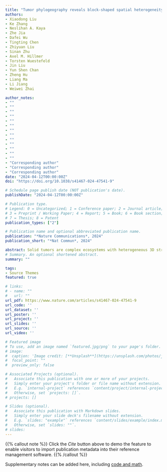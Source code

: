 ```yaml
---
title: "Tumor phylogeography reveals block-shaped spatial heterogeneity and the mode of evolution in Hepatocellular Carcinoma"
authors:
- Xiaodong Liu
- Ke Zhang
- Neslihan A. Kaya
- Zhe Jia
- Dafei Wu
- Tingting Chen
- Zhiyuan Liu
- Sinan Zhu
- Axel M. Hillmer
- Torsten Wuestefeld
- Jin Liu
- Yun Shen Chan
- Zheng Hu
- Liang Ma
- Li Jiang
- Weiwei Zhai

author_notes:
- ""
- ""
- ""
- ""
- ""
- ""
- ""
- ""
- ""
- ""
- ""
- ""
- ""
- "Corresponding author"
- "Corresponding author"
- "Corresponding author"
date: "2024-04-12T00:00:00Z"
doi: "https://doi.org/10.1038/s41467-024-47541-9"

# Schedule page publish date (NOT publication's date).
publishDate: "2024-04-12T00:00:00Z"

# Publication type.
# Legend: 0 = Uncategorized; 1 = Conference paper; 2 = Journal article;
# 3 = Preprint / Working Paper; 4 = Report; 5 = Book; 6 = Book section;
# 7 = Thesis; 8 = Patent
publication_types: ["2"]

# Publication name and optional abbreviated publication name.
publication: "*Nature Communications*, 2024"
publication_short: "*Nat Commun*, 2024"

abstract: Solid tumors are complex ecosystems with heterogeneous 3D structures, but the spatial intra-tumor heterogeneity (sITH) at the macroscopic (i.e., whole tumor) level is under-explored. Using a phylogeographic approach, we sequence genomes and transcriptomes from 235 spatially informed sectors across 13 hepatocellular carcinomas (HCC), generating one of the largest datasets for studying sITH. We find that tumor heterogeneity in HCC segregates into spatially variegated blocks with large genotypic and phenotypic differences. By dissecting the transcriptomic heterogeneity, we discover that 30% of patients had a “spatially competing distribution” (SCD), where different spatial blocks have distinct transcriptomic subtypes co-existing within a tumor, capturing the critical transition period in disease progression. Interestingly, the tumor regions with more advanced transcriptomic subtypes (e.g., higher cell cycle) often take clonal dominance with a wider geographic range, rejecting neutral evolution for SCD patients. Extending the statistical tests for detecting natural selection to many non-SCD patients reveal varying levels of selective signal across different tumors, implying that many evolutionary forces including natural selection and geographic isolation can influence the overall pattern of sITH. Taken together, tumor phylogeography unravels a dynamic landscape of sITH, pinpointing important evolutionary and clinical consequences of spatial heterogeneity in cancer.
# Summary. An optional shortened abstract.
summary: ""

tags:
- Source Themes
featured: true

# links:
# - name: ""
#   url: ""
url_pdf: https://www.nature.com/articles/s41467-024-47541-9
url_code: ''
url_dataset: ''
url_poster: ''
url_project: ''
url_slides: ''
url_source: ''
url_video: ''

# Featured image
# To use, add an image named `featured.jpg/png` to your page's folder. 
# image:
#  caption: 'Image credit: [**Unsplash**](https://unsplash.com/photos/jdD8gXaTZsc)'
#  focal_point: ""
#  preview_only: false

# Associated Projects (optional).
#   Associate this publication with one or more of your projects.
#   Simply enter your project's folder or file name without extension.
#   E.g. `internal-project` references `content/project/internal-project/index.md`.
#   Otherwise, set `projects: []`.
# projects: []

# Slides (optional).
#   Associate this publication with Markdown slides.
#   Simply enter your slide deck's filename without extension.
#   E.g. `slides: "example"` references `content/slides/example/index.md`.
#   Otherwise, set `slides: ""`.
# slides:
---
```


{{% callout note %}}
Click the *Cite* button above to demo the feature to enable visitors to import publication metadata into their reference management software.
{{% /callout %}}

Supplementary notes can be added here, including [code and math](https://sourcethemes.com/academic/docs/writing-markdown-latex/).
